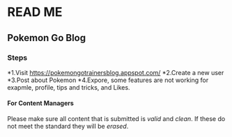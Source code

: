# READ ME
## Pokemon Go Blog

### Steps
*1.Visit https://pokemongotrainersblog.appspot.com/
*2.Create a new user
*3.Post about Pokemon
*4.Expore, some features are not working for exapmle, profile, tips and tricks, and Likes. 

#### For Content Managers
 Please make sure all content that is submitted is _valid_ and _clean_. If these do not meet the standard they will be *erased*.
